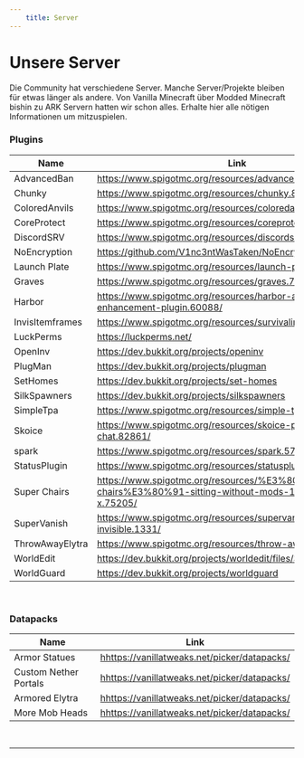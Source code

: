 ```yaml
---
    title: Server
---
```


# Unsere Server

Die Community hat verschiedene Server. Manche Server/Projekte bleiben für etwas länger als andere.
Von Vanilla Minecraft über Modded Minecraft bishin zu ARK Servern hatten wir schon alles. Erhalte hier alle nötigen Informationen um mitzuspielen.

<server-profile
    class="orange"
    title="Kahlifar Minecraft"
    description="Der Server ist ein Open-World Survival Server, welcher immer auf der neuesten Version läuft.
    Es gibt viele Plugins die das Spielerlebnis verändern. So gibt es zum Beispiel ein Elytra Plugin, ein TPA Plugin und noch viele mehr.
    Lade gerne deine Freunde ein und spiele mit ihnen.<br>
    Neugierig?
    Jetzt fehlst nur noch du!"
    prerequisites="Um auf dem Server mitzuspielen musst du dem [Discord](http://dc.kahlifar.de) gejoint sein.
    Benutze dann den `/bewerbung minecraft` Command und fülle die Felder aus. Sobald wir deine Bewerbung angeschaut haben und dich bestätigt haben, wirst du gewhitelisted.
    ! *Beachte das du deinen Minecraftnamen richtig angibst.*"
    game-image="minecraft.png"
    game-name="Minecraft Java"
    game-version="1.19.2">
</server-profile>

### Plugins

<div class="table--scrollable">
    <div class="table__content">
        <table>
            <thead>
                <tr>
                    <th>Name</th>
                    <th>Link</th>
                </tr>
            </thead>
            <tbody>
                <tr>
                    <td>AdvancedBan</td>
                    <td><a
                            href="https://www.spigotmc.org/resources/advancedban.8695/">https://www.spigotmc.org/resources/advancedban.8695/</a>
                    </td>
                </tr>
                <tr>
                    <td>Chunky</td>
                    <td><a
                            href="https://www.spigotmc.org/resources/chunky.81534/">https://www.spigotmc.org/resources/chunky.81534/</a>
                    </td>
                </tr>
                <tr>
                    <td>ColoredAnvils</td>
                    <td><a
                            href="https://www.spigotmc.org/resources/coloredanvils.2216/">https://www.spigotmc.org/resources/coloredanvils.2216/</a>
                    </td>
                </tr>
                <tr>
                    <td>CoreProtect</td>
                    <td><a
                            href="https://www.spigotmc.org/resources/coreprotect.8631/">https://www.spigotmc.org/resources/coreprotect.8631/</a>
                    </td>
                </tr>
                <tr>
                    <td>DiscordSRV</td>
                    <td><a href="https://www.spigotmc.org/resources/discordsrv.18494/"></a><a
                            href="https://www.spigotmc.org/resources/discordsrv.18494/">https://www.spigotmc.org/resources/discordsrv.18494/</a>
                    </td>
                </tr>
                <tr>
                    <td>NoEncryption</td>
                    <td><a
                            href="https://github.com/V1nc3ntWasTaken/NoEncryption">https://github.com/V1nc3ntWasTaken/NoEncryption</a>
                    </td>
                </tr>
                <tr>
                    <td>Launch Plate</td>
                    <td><a
                            href="https://www.spigotmc.org/resources/launch-plate.42251/">https://www.spigotmc.org/resources/launch-plate.42251/</a>
                    </td>
                </tr>
                <tr>
                    <td>Graves</td>
                    <td><a href="https://www.spigotmc.org/resources/graves.74208/"></a><a
                            href="https://www.spigotmc.org/resources/graves.74208/">https://www.spigotmc.org/resources/graves.74208/</a>
                    </td>
                </tr>
                <tr>
                    <td>Harbor</td>
                    <td><a
                            href="https://www.spigotmc.org/resources/harbor-a-sleep-enhancement-plugin.60088/">https://www.spigotmc.org/resources/harbor-a-sleep-enhancement-plugin.60088/</a>
                    </td>
                </tr>
                <tr>
                    <td>InvisItemframes</td>
                    <td><a
                            href="https://www.spigotmc.org/resources/survivalinvisiframes.80692/">https://www.spigotmc.org/resources/survivalinvisiframes.80692/</a>
                    </td>
                </tr>
                <tr>
                    <td>LuckPerms</td>
                    <td><a href="https://luckperms.net/">https://luckperms.net/</a></td>
                </tr>
                <tr>
                    <td>OpenInv</td>
                    <td><a href="https://dev.bukkit.org/projects/openinv">https://dev.bukkit.org/projects/openinv</a></td>
                </tr>
                <tr>
                    <td>PlugMan</td>
                    <td><a href="https://dev.bukkit.org/projects/plugman">https://dev.bukkit.org/projects/plugman</a></td>
                </tr>
                <tr>
                    <td>SetHomes</td>
                    <td><a href="https://dev.bukkit.org/projects/set-homes"></a><a
                            href="https://dev.bukkit.org/projects/set-homes">https://dev.bukkit.org/projects/set-homes</a></td>
                </tr>
                <tr>
                    <td>SilkSpawners</td>
                    <td><a href="https://dev.bukkit.org/projects/silkspawners">https://dev.bukkit.org/projects/silkspawners</a></td>
                </tr>
                <tr>
                    <td>SimpleTpa</td>
                    <td><a
                            href="https://www.spigotmc.org/resources/simple-tpa.64270/">https://www.spigotmc.org/resources/simple-tpa.64270/</a>
                    </td>
                </tr>
                <tr>
                    <td>Skoice</td>
                    <td><a
                            href="https://www.spigotmc.org/resources/skoice-proximity-voice-chat.82861/">https://www.spigotmc.org/resources/skoice-proximity-voice-chat.82861/</a>
                    </td>
                </tr>
                <tr>
                    <td>spark</td>
                    <td><a
                            href="https://www.spigotmc.org/resources/spark.57242/">https://www.spigotmc.org/resources/spark.57242/</a>
                    </td>
                </tr>
                <tr>
                    <td>StatusPlugin</td>
                    <td><a
                            href="https://www.spigotmc.org/resources/statusplugin.103156/">https://www.spigotmc.org/resources/statusplugin.103156/</a>
                    </td>
                </tr>
                <tr>
                    <td>Super Chairs</td>
                    <td><a
                            href="https://www.spigotmc.org/resources/%E3%80%90super-chairs%E3%80%91-sitting-without-mods-1-13-1-19-x.75205/">https://www.spigotmc.org/resources/%E3%80%90super-chairs%E3%80%91-sitting-without-mods-1-13-1-19-x.75205/</a>
                    </td>
                </tr>
                <tr>
                    <td>SuperVanish</td>
                    <td><a
                            href="https://www.spigotmc.org/resources/supervanish-be-invisible.1331/">https://www.spigotmc.org/resources/supervanish-be-invisible.1331/</a>
                    </td>
                </tr>
                <tr>
                    <td>ThrowAwayElytra</td>
                    <td><a
                            href="https://www.spigotmc.org/resources/throw-away-elytra.84645/">https://www.spigotmc.org/resources/throw-away-elytra.84645/</a>
                    </td>
                </tr>
                <tr>
                    <td>WorldEdit</td>
                    <td><a
                            href="https://dev.bukkit.org/projects/worldedit/files/3836896">https://dev.bukkit.org/projects/worldedit/files/3836896</a>
                    </td>
                </tr>
                <tr>
                    <td>WorldGuard</td>
                    <td><a href="https://dev.bukkit.org/projects/worldguard">https://dev.bukkit.org/projects/worldguard</a> </td>
                </tr>
            </tbody>
        </table>
    </div>
</div>
<br>

### Datapacks

<div class="table--scrollable">
    <div class="table__content">
        <table>
            <thead>
                <tr>
                    <th>Name</th>
                    <th>Link</th>
                </tr>
            </thead>
            <tbody>
                <tr>
                    <td>Armor Statues</td>
                    <td><a
                            href="https://vanillatweaks.net/picker/datapacks/">hhttps://vanillatweaks.net/picker/datapacks/</a>
                    </td>
                </tr>
                <tr>
                    <td>Custom Nether Portals</td>
                    <td><a
                            href="https://vanillatweaks.net/picker/datapacks/">hhttps://vanillatweaks.net/picker/datapacks/</a>
                    </td>
                </tr>
                <tr>
                    <td>Armored Elytra</td>
                    <td><a
                            href="https://vanillatweaks.net/picker/datapacks/">hhttps://vanillatweaks.net/picker/datapacks/</a>
                    </td>
                </tr>
                <tr>
                    <td>More Mob Heads</td>
                    <td><a
                            href="https://vanillatweaks.net/picker/datapacks/">hhttps://vanillatweaks.net/picker/datapacks/</a>
                    </td>
                </tr>
            </tbody>
        </table>
    </div>
</div>

<br>
<hr>

<server-profile
    class="light-blue"
    title="Community Discord"
    description="Über den Discord dreht sich alles. Hier hast du Platz um mit Freunden zu reden und neue Freunde zu finden.
    In den Text-Channel findest immer einen Platz zum reden oder über lustige Memes zu lachen.
    <br>
    Auf dem Discord Server findest du immer einen Mitspieler zum spielen. Von Minecraft über VALORANT hin zu Pummel Party ist alles dabei.
    Lade gerne deine Freunde ein damit wir noch mehr Member werden.
    <br>
    **Joine über** [diesen Link](http://dc.kahlifar.de)."
    prerequisites="Die Vorraussetzungen halten sich in Grenzen.
    Du brauchst einen Discord Account welcher mindestens 5min alt ist.
    Auf dem Server findest du weitere Infos."
    game-image="discord.png"
    game-name="Discord"
    game-version="">
</server-profile>